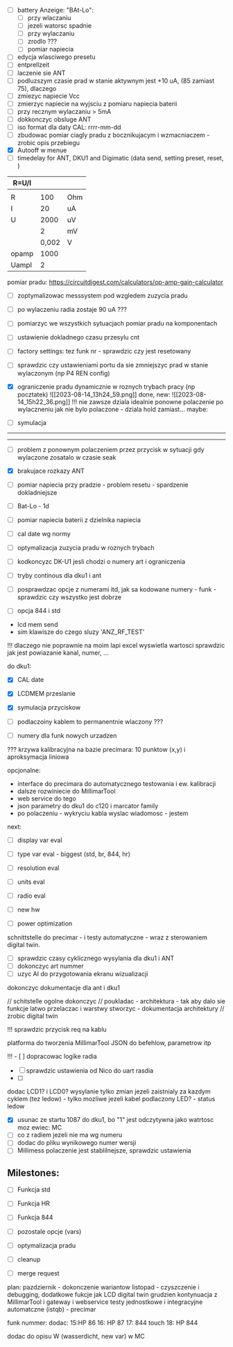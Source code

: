 - [ ] battery Anzeige: "BAt-Lo":
	- [ ] przy wlaczaniu
	- [ ] jezeli watorsc spadnie
	- [ ] przy wylaczaniu
	- [ ] zrodlo ???
	- [ ] pomiar napiecia
- [ ] edycja wlasciwego presetu
- [ ] entprellzeit
- [ ] laczenie  sie ANT
- [ ] podluzszym czasie prad w stanie aktywnym jest +10 uA, (85 zamiast 75), dlaczego
- [ ] zmiezyc napiecie Vcc
- [ ] zmierzyc napiecie na wyjsciu z pomiaru napiecia baterii
- [ ] przy recznym wylaczaniu > 5mA
- [ ] dokkonczyc obsluge ANT
- [ ] iso format dla daty CAL: rrrr-mm-dd
- [ ] zbudowac pomiar ciagly pradu z bocznikujacym i wzmacniaczem - zrobic opis przebiegu
- [x] Autooff w menue
- [ ] timedelay for ANT, DKU1 and Digimatic (data send, setting preset, reset, )

| R=U/I |       |     |
|-------|-------|-----|
|       |       |     |
| R     | 100   | Ohm |
| I     | 20    | uA  |
| U     | 2000  | uV  |
|       | 2     | mV  |
|       | 0,002 | V   |
| opamp | 1000  |     |
| Uampl | 2     |


pomiar pradu:
https://circuitdigest.com/calculators/op-amp-gain-calculator

- [ ] zoptymalizowac messsystem pod wzgledem zuzycia pradu
- [ ] po wylaczeniu radia zostaje 90 uA ???
- [ ] pomiarzyc we wszystkich sytuacjach pomiar pradu na komponentach
- [ ] ustawienie dokladnego czasu przesylu cnt

- [ ] factory settings: tez funk nr - sprawdzic czy jest resetowany
- [ ] sprawdzic czy ustawieniami portu da sie zmniejszyc prad w stanie wylaczonym (np P4 REN config)
- [x] ograniczenie pradu dynamicznie w roznych trybach pracy (np pocztatek)
![[2023-08-14_13h24_59.png]]
done, new:
![[2023-08-14_15h22_36.png]]
!!! nie zawsze dziala idealnie ponowne polaczenie po wylaczneniu jak nie bylo polaczone - dziala hold zamiast...
maybe:
- [ ] symulacja






---
---
- [ ] problem z ponownym polaczeniem przez przycisk w sytuacji gdy wylaczone zosatalo w czasie seak
- [x] brakujace rozkazy ANT
- [ ] pomiar napiecia przy pradzie - problem resetu - spardzenie dokladniejsze
- [ ] Bat-Lo - 1d
- [ ] pomiar napiecia baterii z dzielnika napiecia
- [ ] cal date wg normy
- [ ] optymalizacja zuzycia pradu w roznych trybach
- [ ] kodkoncyzc DK-U1 jesli chodzi o numery art i ograniczenia
- [ ] tryby continous dla dku1 i ant
- [ ] posprawdzac opcje z numerami itd, jak sa kodowane numery - funk - sprawdzic czy wszystko jest dobrze
- [ ] opcja 844 i std



- lcd mem send
- sim klawisze
do czego sluzy 'ANZ_RF_TEST'

!!! dlaczego nie poprawnie na moim lapi excel wyswietla wartosci
sprawdzic jak jest powiazanie kanal, numer, ...


do dku1:
- [x] CAL date
- [x] LCDMEM przeslanie
- [x] symulacja przyciskow
- [ ] podlaczoiny kablem to permanentnie wlaczony ???
- [ ] numery dla funk nowych urzadzen



??? krzywa kalibracyjna na bazie precimara: 10 punktow (x,y) i aproksymacja liniowa


opcjonalne:
- interface do precimara do automatycznego testowania i ew. kalibracji
- dalsze rozwiniecie do MillimarTool 
- web service do tego
- json parametry do dku1 do c120 i marcator family
- po polaczeniu - wykryciu kabla wyslac wiadomosc - jestem



next:
- [ ] display var eval
- [ ] type var eval - biggest (std, br, 844, hr)
- [ ] resolution eval
- [ ] units eval
- [ ] radio eval

- [ ] new hw
- [ ] power optimization

schnittstelle do precimar - i testy automatyczne - wraz z sterowaniem digital twin. 


- [ ] sprawdzic czasy cyklicznego wysylania dla dku1 i ANT
- [ ] dokonczyc art nummer
- [ ] uzyc AI do przygotowania ekranu wizualizacji

dokonczyc dokumentacje dla ant i dku1

// schitstelle ogolne dokonczyc
// poukladac - architektura - tak aby dalo sie funkcje latwo przelaczac i warstwy stworzyc - dokumentacja architektury
// zrobic digital twin


!!! sprawdzic przycisk req na kablu

platforma do tworzenia MillimarTool
JSON do befehlow, parametrow itp


!!! - [ ] dopracowac logike radia
- [ ] sprawdzic ustawienia od Nico do  uart rasdia
- [ ] 
dodac LCD1? i LCD0? wysylanie tylko zmian jezeli zaistnialy za kazdym cyklem (tez ledow) - tylko mozliwe jezeli kabel podlaczony
LED? - status ledow
- [x] usunac ze startu 1087 do dku1, bo "1" jest odczytywna jako watrtosc moz ewiec: MC
- [ ] co z radiem jezeli nie ma wg numeru
- [ ] dodac do pliku wynikowego numer wersji
- [ ] Millimess polaczenie jest stablilnejsze, sprawdzic ustawienia

## Milestones:
- [ ] Funkcja std
- [ ] Funkcja HR
- [ ] Funkcja 844
- [ ] pozostale opcje (vars)
- [ ] optymalizacja pradu
- [ ] cleanup
- [ ] merge request



plan:
pazdziernik - dokonczenie wariantow
listopad - czyszczenie i debugging, dodatkowe fukcje jak LCD digital twin
grudzien kontynuacja z MillimarTool i gateway i webservice
testy jednostkowe i integracyjne automatczne (istqb) - precimar



funk nummer:
dodac:
15:HP 86
16: HP 87
17: 844 touch
18: HP 844

dodac do opisu W (wasserdicht, new var) w MC
